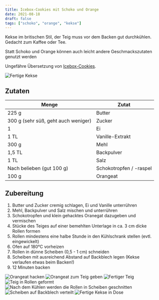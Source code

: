 ```yaml
---
title: Icebox-Cookies mit Schoko und Orange
date: 2021-08-18
draft: false
tags: ["schoko", "orange", "kekse"]
---
```


Kekse im britischen Stil, der Teig muss vor dem Backen gut durchkühlen.
Gedacht zum Kaffee oder Tee.

Statt Schoko und Orange können auch leicht andere Geschmackszutaten genutzt werden

Ungefähre Übersetzung von [Icebox-Cookies](https://www.acommunaltable.com/chocolate-and-orange-icebox-cookies/#wprm-recipe-container-14056).

![Fertige Kekse](/Icebox-Cookies/7-Fertig.jpg)

## Zutaten

| Menge                               | Zutat                    |
|-------------------------------------|--------------------------|
| 225 g                               | Butter                   |
| 300 g (sehr süß, geht auch weniger) | Zucker                   |
| 1                                   | Ei                       |
| 1 TL                                | Vanille-Extrakt          |
| 300 g                               | Mehl                     |
| 1,5 TL                              | Backpulver               |
| 1 TL                                | Salz                     |
| Nach belieben (gut 100 g)           | Schokotropfen / -raspel  |
| 100 g                               | Orangeat                 |

## Zubereitung

1. Butter und Zucker cremig schlagen, Ei und Vanille unterrühren
2. Mehl, Backpulver und Salz mischen und unterrühren
3. Schokotropfen und klein gehacktes Oranegat dazugeben und vermischen
4. Stücke des Teiges auf einer bemehlten Unterlage in ca. 3 cm dicke Rollen formen
5. Rollen mindestens eine halbe Stunde in den Kühlschrank stellen (evtl. eingewickelt)
6. Ofen auf 180°C vorheizen
7. Rollen in dünne Scheiben (0,5 - 1 cm) schneiden
8. Scheiben mit ausreichend Abstand auf Backblech legen (Kekse verlaufen etwas beim Backen!)
9. 12 Minuten backen

![Orangeat hacken](/Icebox-Cookies/1-Orangeat.jpg)
![Orangeat zum Teig geben](/Icebox-Cookies/2-Teig-mit-Orangeat.jpg)
![Fertiger Teig](/Icebox-Cookies/3-Fertiger-Teig.jpg)
![Teig in Rollen geformt](/Icebox-Cookies/4-Rollen.jpg)
![Nach dem Kühlen werden die Rollen in Scheiben geschnitten](/Icebox-Cookies/5-Rollen-geschnitten.jpg)
![Scheiben auf Backblech verteilt](/Icebox-Cookies/6-Auf-Blech.jpg)
![Fertige Kekse in Dose](/Icebox-Cookies/8-In-Dose.jpg)
